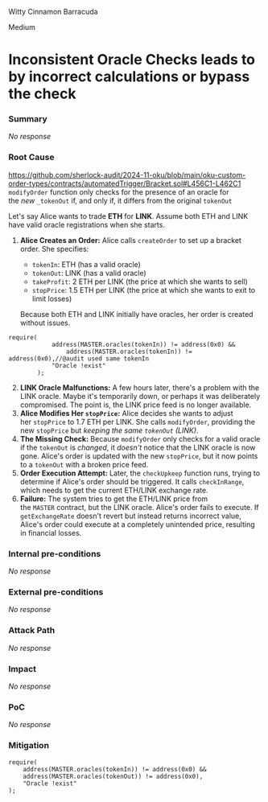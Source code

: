 Witty Cinnamon Barracuda

Medium

# Inconsistent Oracle Checks leads to by incorrect calculations or bypass the check

### Summary

_No response_

### Root Cause

https://github.com/sherlock-audit/2024-11-oku/blob/main/oku-custom-order-types/contracts/automatedTrigger/Bracket.sol#L456C1-L462C1
`modifyOrder` function only checks for the presence of an oracle for the _new_ `_tokenOut` if, and only if, it differs from the original `tokenOut`

Let's say Alice wants to trade **ETH** for **LINK**. Assume both ETH and LINK have valid oracle registrations when she starts.

1. **Alice Creates an Order:** Alice calls `createOrder` to set up a bracket order. She specifies:
    - `tokenIn`: ETH (has a valid oracle)
    - `tokenOut`: LINK (has a valid oracle)
    - `takeProfit`: 2 ETH per LINK (the price at which she wants to sell)
    - `stopPrice`: 1.5 ETH per LINK (the price at which she wants to exit to limit losses)
    
    Because both ETH and LINK initially have oracles, her order is created without issues.
```solidity
require(
            address(MASTER.oracles(tokenIn)) != address(0x0) &&
                address(MASTER.oracles(tokenIn)) != address(0x0),//@audit used same tokenIn
            "Oracle !exist"
        );

```
2. **LINK Oracle Malfunctions:** A few hours later, there's a problem with the LINK oracle. Maybe it's temporarily down, or perhaps it was deliberately compromised. The point is, the LINK price feed is no longer available.
3. **Alice Modifies Her `stopPrice`:** Alice decides she wants to adjust her `stopPrice` to 1.7 ETH per LINK. She calls `modifyOrder`, providing the new `stopPrice` but *keeping the same `tokenOut` (LINK)*.
4. **The Missing Check:** Because `modifyOrder` only checks for a valid oracle if the `tokenOut` is *changed*, it *doesn't* notice that the LINK oracle is now gone. Alice's order is updated with the new `stopPrice`, but it now points to a `tokenOut` with a broken price feed.
5. **Order Execution Attempt:** Later, the `checkUpkeep` function runs, trying to determine if Alice's order should be triggered. It calls `checkInRange`, which needs to get the current ETH/LINK exchange rate.
6. **Failure:** The system tries to get the ETH/LINK price from the `MASTER` contract, but the LINK oracle. Alice's order fails to execute.  If `getExchangeRate` doesn't revert but instead returns incorrect value, Alice's order could execute at a completely unintended price, resulting in financial losses.

### Internal pre-conditions

_No response_

### External pre-conditions

_No response_

### Attack Path

_No response_

### Impact

_No response_

### PoC

_No response_

### Mitigation

```solidity
require(
    address(MASTER.oracles(tokenIn)) != address(0x0) &&
    address(MASTER.oracles(tokenOut)) != address(0x0),
    "Oracle !exist"
);

```